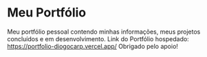 # Meu Portfólio
Meu portfólio pessoal contendo minhas informações, meus projetos concluídos e em desenvolvimento.
Link do Portfólio hospedado: https://portfolio-diogocarp.vercel.app/
Obrigado pelo apoio!
